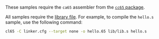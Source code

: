 These samples require the `ca65` assembler from the [`cc65` package](https://github.com/cc65/cc65).

All samples require the [library file](lib/lib.s). For example, to compile the `hello.s` sample, use the following command:

```bash
cl65 -C linker.cfg --target none -o hello.65 lib/lib.s hello.s
```
